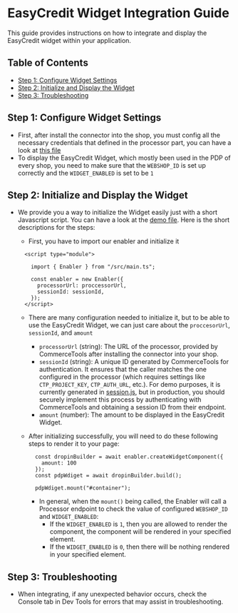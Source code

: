 # EasyCredit Widget Integration Guide

This guide provides instructions on how to integrate and display the EasyCredit widget within your application.

## Table of Contents

- [Step 1: Configure Widget Settings](#step-1-configure-widget-settings)
- [Step 2: Initialize and Display the Widget](#step-2-initialize-and-display-the-widget)
- [Step 3: Troubleshooting](#step-4-handling-widget-events)

## Step 1: Configure Widget Settings

- First, after install the connector into the shop, you must config all the necessary credentials that defined in the processor part, you can have a look at [this file](../connect.yaml)
- To display the EasyCredit Widget, which mostly been used in the PDP of every shop, you need to make sure that the `WEBSHOP_ID` is set up correctly and the `WIDGET_ENABLED` is set to be `1`

## Step 2: Initialize and Display the Widget

- We provide you a way to initialize the Widget easily just with a short Javascript script. You can have a look at the [demo file](../enabler/index.html). Here is the short descriptions for the steps:
  - First, you have to import our enabler and initialize it
  ```
    <script type="module">

      import { Enabler } from "/src/main.ts";

      const enabler = new Enabler({
        processorUrl: proccessorUrl,
        sessionId: sessionId,
      });
    </script>
  ```

  - There are many configuration needed to initialize it, but to be able to use the EasyCredit Widget, we can just care about the `proccesorUrl`, `sessionId`, and `amount`
    - `processorUrl` (string): The URL of the processor, provided by CommerceTools after installing the connector into your shop.
    - `sessionId` (string): A unique ID generated by CommerceTools for authentication. It ensures that the caller matches the one configured in the processor (which requires settings like `CTP_PROJECT_KEY`, `CTP_AUTH_URL`, etc.). For demo purposes, it is currently generated in [session.js](../enabler/dev-utils/session.js), but in production, you should securely implement this process by authenticating with CommerceTools and obtaining a session ID from their endpoint.
    - `amount` (number): The amount to be displayed in the EasyCredit Widget.
  
  - After initializing successfully, you will need to do these following steps to render it to your page:
    ```
      const dropinBuilder = await enabler.createWidgetComponent({
        amount: 100
      });
      const pdpWdiget = await dropinBuilder.build();

      pdpWdiget.mount("#container");
    ```

    - In general, when the `mount()` being called, the Enabler will call a Processor endpoint to check the value of configured `WEBSHOP_ID` and `WIDGET_ENABLED`:
      - If the `WIDGET_ENABLED` is `1`, then you are allowed to render the component, the component will be rendered in your specified element.
      - If the `WIDGET_ENABLED` is `0`, then there will be nothing rendered in your specified element.

    
## Step 3: Troubleshooting
  - When integrating, if any unexpected behavior occurs, check the Console tab in Dev Tools for errors that may assist in troubleshooting.

